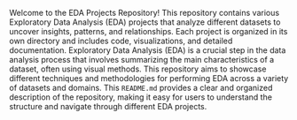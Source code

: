 Welcome to the EDA Projects Repository! This repository contains various Exploratory Data Analysis (EDA) projects that analyze different datasets to uncover insights, patterns, and relationships. 
Each project is organized in its own directory and includes code, visualizations, and detailed documentation.
Exploratory Data Analysis (EDA) is a crucial step in the data analysis process that involves summarizing the main characteristics of a dataset, often using visual methods. 
This repository aims to showcase different techniques and methodologies for performing EDA across a variety of datasets and domains.
This `README.md` provides a clear and organized description of the repository, making it easy for users to understand the structure and navigate through different EDA projects.
